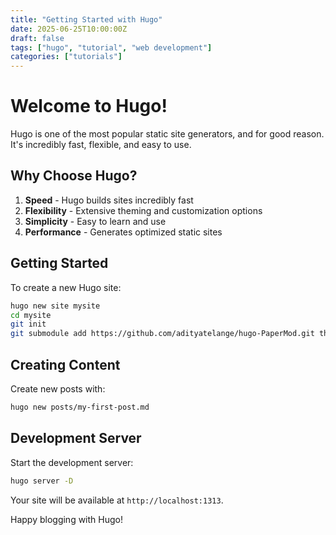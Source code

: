 ```yaml
---
title: "Getting Started with Hugo"
date: 2025-06-25T10:00:00Z
draft: false
tags: ["hugo", "tutorial", "web development"]
categories: ["tutorials"]
---
```


# Welcome to Hugo!

Hugo is one of the most popular static site generators, and for good reason. It's incredibly fast, flexible, and easy to use.

## Why Choose Hugo?

1. **Speed** - Hugo builds sites incredibly fast
2. **Flexibility** - Extensive theming and customization options
3. **Simplicity** - Easy to learn and use
4. **Performance** - Generates optimized static sites

## Getting Started

To create a new Hugo site:

```bash
hugo new site mysite
cd mysite
git init
git submodule add https://github.com/adityatelange/hugo-PaperMod.git themes/PaperMod
```

## Creating Content

Create new posts with:

```bash
hugo new posts/my-first-post.md
```

## Development Server

Start the development server:

```bash
hugo server -D
```

Your site will be available at `http://localhost:1313`.

Happy blogging with Hugo!
